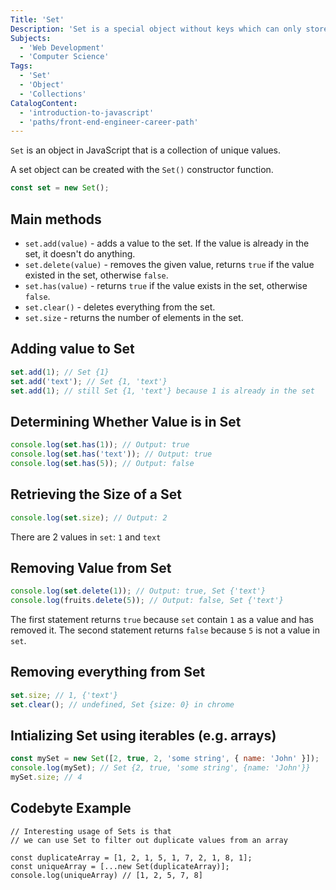 ```yaml
---
Title: 'Set'
Description: 'Set is a special object without keys which can only store unique values.'
Subjects:
  - 'Web Development'
  - 'Computer Science'
Tags:
  - 'Set'
  - 'Object'
  - 'Collections'
CatalogContent:
  - 'introduction-to-javascript'
  - 'paths/front-end-engineer-career-path'
---
```


`Set` is an object in JavaScript that is a collection of unique values.

A set object can be created with the `Set()` constructor function.

```js
const set = new Set();
```

## Main methods

- `set.add(value)` - adds a value to the set. If the value is already in the set, it doesn't do anything.
- `set.delete(value)` - removes the given value, returns `true` if the value existed in the set, otherwise `false`.
- `set.has(value)` - returns `true` if the value exists in the set, otherwise `false`.
- `set.clear()` - deletes everything from the set.
- `set.size` - returns the number of elements in the set.

## Adding value to Set

```js
set.add(1); // Set {1}
set.add('text'); // Set {1, 'text'}
set.add(1); // still Set {1, 'text'} because 1 is already in the set
```

## Determining Whether Value is in Set

```js
console.log(set.has(1)); // Output: true
console.log(set.has('text')); // Output: true
console.log(set.has(5)); // Output: false
```

## Retrieving the Size of a Set

```js
console.log(set.size); // Output: 2
```

There are 2 values in `set`: `1` and `text`

## Removing Value from Set

```js
console.log(set.delete(1)); // Output: true, Set {'text'}
console.log(fruits.delete(5)); // Output: false, Set {'text'}
```

The first statement returns `true` because `set` contain `1` as a value and has removed it.
The second statement returns `false` because `5` is not a value in `set`.

## Removing everything from Set

```js
set.size; // 1, {'text'}
set.clear(); // undefined, Set {size: 0} in chrome
```

## Intializing Set using iterables (e.g. arrays)

```js
const mySet = new Set([2, true, 2, 'some string', { name: 'John' }]);
console.log(mySet); // Set {2, true, 'some string', {name: 'John'}}
mySet.size; // 4
```

## Codebyte Example

```codebyte/js
// Interesting usage of Sets is that
// we can use Set to filter out duplicate values from an array

const duplicateArray = [1, 2, 1, 5, 1, 7, 2, 1, 8, 1];
const uniqueArray = [...new Set(duplicateArray)];
console.log(uniqueArray) // [1, 2, 5, 7, 8]
```
